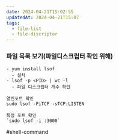 ```yaml
---
date: 2024-04-21T15:02:55
updatedAt: 2024-04-21T15:07
tags:
  - file-list
  - file-discriptor
---
```

### 파일 목록 보기(파일디스크립터 확인 위해)

```
- yum install lsof
  - 설치
- lsof -p <PID> | wc -l
  - 파일 디스크립터 개수 확인

열린포트 확인
sudo lsof -PiTCP -sTCP:LISTEN

특정 포트 확인
`sudo lsof -i :3000`
```

#shell-command 